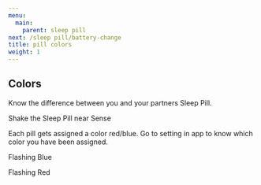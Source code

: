 ```yaml
---
menu:
  main:
    parent: sleep pill
next: /sleep pill/battery-change
title: pill colors
weight: 1
---
```


## Colors

Know the difference between you and your partners Sleep Pill.


Shake the Sleep Pill near Sense

Each pill gets assigned a color red/blue. Go to setting in app to know which color you have been assigned. 


Flashing Blue


Flashing Red
